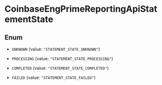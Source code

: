
# CoinbaseEngPrimeReportingApiStatementState

## Enum


* `UNKNOWN` (value: `"STATEMENT_STATE_UNKNOWN"`)

* `PROCESSING` (value: `"STATEMENT_STATE_PROCESSING"`)

* `COMPLETED` (value: `"STATEMENT_STATE_COMPLETED"`)

* `FAILED` (value: `"STATEMENT_STATE_FAILED"`)



